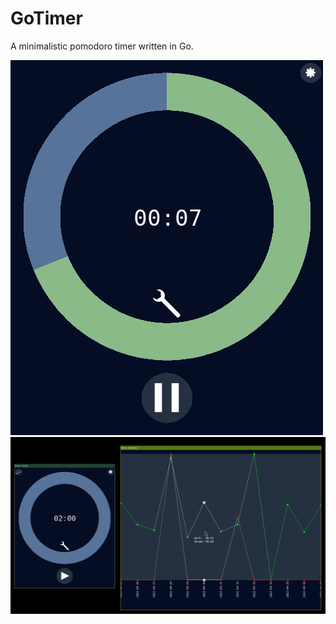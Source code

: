 # GoTimer

A minimalistic pomodoro timer written in Go.

![](scrots/work_session.png)
![](scrots/stats.png)
